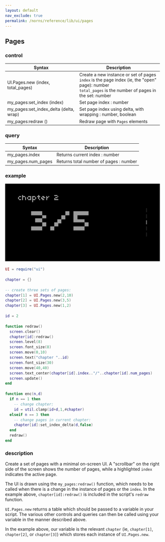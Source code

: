 ```yaml
---
layout: default
nav_exclude: true
permalink: /norns/reference/lib/ui/pages
---
```


## Pages

### control

| Syntax                                 | Description                                                                                                                                                    |
| -------------------------------------- | -------------------------------------------------------------------------------------------------------------------------------------------------------------- |
| UI.Pages.new (index, total_pages)      | Create a new instance or set of pages <br> `index` is the page index (ie, the "open" page): number <br>`total_pages` is the number of pages in the set: number |
| my_pages:set_index (index)             | Set page index : number                                                                                                                                        |
| my_pages:set_index_delta (delta, wrap) | Set page index using delta, with wrapping : number, boolean                                                                                                    |
| my_pages:redraw ()                     | Redraw page with `Pages` elements                                                                                                                              |

### query

| Syntax             | Description                            |
| ------------------ | -------------------------------------- |
| my_pages.index     | Returns current index : number         |
| my_pages.num_pages | Returns total number of pages : number |

### example

![](../../../image/reference-lib-ui-images/pagesexample.gif)

```lua
UI = require("ui")

chapter = {}

-- create three sets of pages:
chapter[1] = UI.Pages.new(2,10)
chapter[2] = UI.Pages.new(3,5)
chapter[3] = UI.Pages.new(1,2)

id = 2

function redraw()
  screen.clear()
  chapter[id]:redraw()
  screen.level(8)
  screen.font_size(8)
  screen.move(0,10)
  screen.text("chapter "..id)
  screen.font_size(30)
  screen.move(40,40)
  screen.text_center(chapter[id].index.."/"..chapter[id].num_pages)
  screen.update()
end

function enc(n,d)
  if n == 1 then
    -- change chapter:
    id = util.clamp(id+d,1,#chapter)
  elseif n == 3 then
    -- change pages in current chapter:
    chapter[id]:set_index_delta(d,false)
  end
  redraw()
end
```

### description

Create a set of pages with a minimal on-screen UI. A "scrollbar" on the right side of the screen shows the number of pages, while a highlighted `index` indicates the active page. 

The UI is drawn using the `my_pages:redraw()` function, which needs to be called when there is a change in the instance of pages or the `index`. In the example above, `chapter[id]:redraw()` is included in the script's `redraw` function.

`UI.Pages.new` returns a table which should be passed to a variable in your script. The various other controls and queries can then be called using your variable in the manner described above. 

In the example above, our variable is the relevant `chapter` (ie, `chapter[1]`, `chapter[2]`, or `chapter[3]`) which stores each instance of `UI.Pages.new`.
